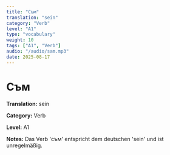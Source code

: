 ```yaml
---
title: "Съм"
translation: "sein"
category: "Verb"
level: "A1"
type: "vocabulary"
weight: 10
tags: ["A1", "Verb"]
audio: "/audio/sam.mp3"
date: 2025-08-17
---
```


# Съм

**Translation:** sein

**Category:** Verb

**Level:** A1

**Notes:** Das Verb 'съм' entspricht dem deutschen 'sein' und ist unregelmäßig.

